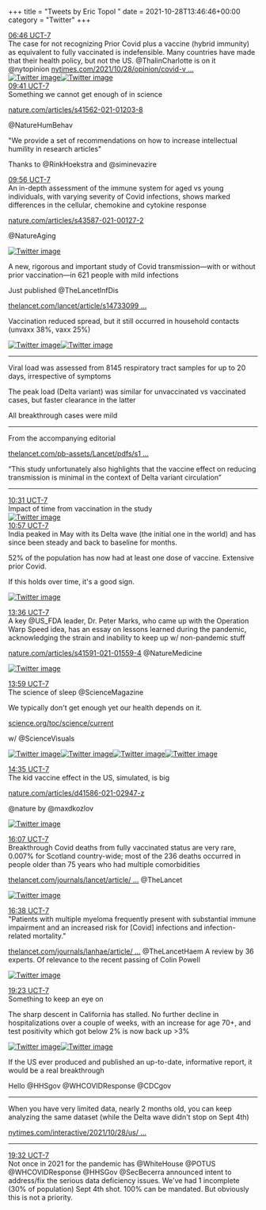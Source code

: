 +++
title = "Tweets by Eric Topol " 
date = 2021-10-28T13:46:46+00:00
category = "Twitter"
+++
<div class="tweet"> 
<div class="profile"> 
<a href="https://twitter.com/erictopol/status/1453719895665827840" target="_blank" rel="noreferer">06:46 UCT-7</a> 
</div> 
<div class="content"> 
The case for not recognizing Prior Covid plus a vaccine (hybrid immunity) as equivalent to fully vaccinated is indefensible. Many countries have made that their health policy, but not the US. @ThalinCharlotte is on it @nytopinion <a href="https://www.nytimes.com/2021/10/28/opinion/covid-vaccine-hybrid-natural-immunity.html" target="_blank" rel="noreferer">nytimes.com/2021/10/28/opinion/covid-v ...</a> 
 </div> 
<a href="/twitter/erictopol/images/FCymESbUUAwcfVH.jpg"  ><img src="/twitter/erictopol/images/FCymESbUUAwcfVH.jpg" alt="Twitter image" ></img></a><a href="/twitter/erictopol/images/FCymQ7pVgAADYLM.jpg"  ><img src="/twitter/erictopol/images/FCymQ7pVgAADYLM.jpg" alt="Twitter image" ></img></a></div> 
<div class="tweet"> 
<div class="profile"> 
<a href="https://twitter.com/erictopol/status/1453763854169612311" target="_blank" rel="noreferer">09:41 UCT-7</a> 
</div> 
<div class="content"> 
Something we cannot get enough of in science

<a href="https://www.nature.com/articles/s41562-021-01203-8" target="_blank" rel="noreferer">nature.com/articles/s41562-021-01203-8</a> 


@NatureHumBehav 

 "We provide a set of recommendations on how to increase intellectual humility in research articles"

Thanks to @RinkHoekstra and @siminevazire</div> 
</div> 
<div class="tweet"> 
<div class="profile"> 
<a href="https://twitter.com/erictopol/status/1453767573187694595" target="_blank" rel="noreferer">09:56 UCT-7</a> 
</div> 
<div class="content"> 
An in-depth assessment of the immune system for aged vs young individuals, with varying severity of Covid infections, shows marked differences in the cellular, chemokine and cytokine response

<a href="https://www.nature.com/articles/s43587-021-00127-2" target="_blank" rel="noreferer">nature.com/articles/s43587-021-00127-2</a> 


@NatureAging </div> 
<a href="/twitter/erictopol/images/FCzRyLLVEAYtvgH.jpg"  ><img src="/twitter/erictopol/images/FCzRyLLVEAYtvgH.jpg" alt="Twitter image" ></img></a></div> 
<div class="thread"> 
<div class="thread-content"> 
A new, rigorous and important study of Covid transmission—with or without prior vaccination—in 621 people with mild infections

Just published @TheLancetInfDis 

<a href="https://www.thelancet.com/lancet/article/s1473309921006484" target="_blank" rel="noreferer">thelancet.com/lancet/article/s14733099 ...</a> 


Vaccination reduced spread, but it still occurred in household contacts (unvaxx 38%, vaxx 25%) </div> 
<a href="/twitter/erictopol/images/FCy_1WSVQAMIpYp.jpg"  ><img src="/twitter/erictopol/images/FCy_1WSVQAMIpYp.jpg" alt="Twitter image" ></img></a><a href="/twitter/erictopol/images/FCzAwHLVUAY-lNi.jpg"  ><img src="/twitter/erictopol/images/FCzAwHLVUAY-lNi.jpg" alt="Twitter image" ></img></a><hr><div class="thread-content"> 
Viral load was assessed from 8145 respiratory tract samples for up to 20 days, irrespective of symptoms



The peak load (Delta variant) was similar for unvaccinated vs vaccinated cases, but faster clearance in the latter



All breakthrough cases were mild</div> 
<hr><div class="thread-content"> 
From the accompanying editorial

<a href="https://www.thelancet.com/pb-assets/Lancet/pdfs/s1473309921006903.pdf" target="_blank" rel="noreferer">thelancet.com/pb-assets/Lancet/pdfs/s1 ...</a> 


“This study unfortunately also highlights that the vaccine effect on reducing transmission is minimal in the context of Delta variant circulation”</div> 
<hr><div class="profile"> 
<a href="https://twitter.com/erictopol/status/1453776380831830016" target="_blank" rel="noreferer">10:31 UCT-7</a> 
</div> 
<div class="content"> 
Impact of time from vaccination in the study </div> 
<a href="/twitter/erictopol/images/FCzZ1SdVIAIKtYc.png"  ><img src="/twitter/erictopol/images/FCzZ1SdVIAIKtYc.png" alt="Twitter image" ></img></a></div> 
<div class="tweet"> 
<div class="profile"> 
<a href="https://twitter.com/erictopol/status/1453783110072422400" target="_blank" rel="noreferer">10:57 UCT-7</a> 
</div> 
<div class="content"> 
India peaked in May with its Delta wave (the initial one in the world) and has since been steady and back to baseline for months.

52% of the population has now had at least one dose of vaccine. Extensive prior Covid.

If this holds over time, it's a good sign. </div> 
<a href="/twitter/erictopol/images/FCzfjX3VkAAT5yw.jpg"  ><img src="/twitter/erictopol/images/FCzfjX3VkAAT5yw.jpg" alt="Twitter image" ></img></a></div> 
<div class="tweet"> 
<div class="profile"> 
<a href="https://twitter.com/erictopol/status/1453822923479732226" target="_blank" rel="noreferer">13:36 UCT-7</a> 
</div> 
<div class="content"> 
A key @US_FDA leader, Dr. Peter Marks, who came up with the Operation Warp Speed idea, has an essay on lessons learned during the pandemic, acknowledging the strain and inability to keep up w/ non-pandemic stuff

<a href="https://www.nature.com/articles/s41591-021-01559-4" target="_blank" rel="noreferer">nature.com/articles/s41591-021-01559-4</a> 
 @NatureMedicine </div> 
<a href="/twitter/erictopol/images/FC0D6O2UUAABsIL.jpg"  ><img src="/twitter/erictopol/images/FC0D6O2UUAABsIL.jpg" alt="Twitter image" ></img></a></div> 
<div class="tweet"> 
<div class="profile"> 
<a href="https://twitter.com/erictopol/status/1453828830758531074" target="_blank" rel="noreferer">13:59 UCT-7</a> 
</div> 
<div class="content"> 
The science of sleep @ScienceMagazine 

We typically don't get enough yet our health depends on it.

<a href="https://www.science.org/toc/science/current" target="_blank" rel="noreferer">science.org/toc/science/current</a> 


w/ @ScienceVisuals </div> 
<a href="/twitter/erictopol/images/FC0Iz3dUcAgtDgT.jpg"  ><img src="/twitter/erictopol/images/FC0Iz3dUcAgtDgT.jpg" alt="Twitter image" ></img></a><a href="/twitter/erictopol/images/FC0JfXjaUAAN2VA.jpg"  ><img src="/twitter/erictopol/images/FC0JfXjaUAAN2VA.jpg" alt="Twitter image" ></img></a><a href="/twitter/erictopol/images/FC0I3zmUcAEkkdR.jpg"  ><img src="/twitter/erictopol/images/FC0I3zmUcAEkkdR.jpg" alt="Twitter image" ></img></a><a href="/twitter/erictopol/images/FC0I5qtUcAgXkBB.jpg"  ><img src="/twitter/erictopol/images/FC0I5qtUcAgXkBB.jpg" alt="Twitter image" ></img></a></div> 
<div class="tweet"> 
<div class="profile"> 
<a href="https://twitter.com/erictopol/status/1453837932511432704" target="_blank" rel="noreferer">14:35 UCT-7</a> 
</div> 
<div class="content"> 
The kid vaccine effect in the US, simulated, is big

<a href="https://www.nature.com/articles/d41586-021-02947-z" target="_blank" rel="noreferer">nature.com/articles/d41586-021-02947-z</a> 


@nature by @maxdkozlov </div> 
<a href="/twitter/erictopol/images/FC0RvQAakAAop_z.jpg"  ><img src="/twitter/erictopol/images/FC0RvQAakAAop_z.jpg" alt="Twitter image" ></img></a></div> 
<div class="tweet"> 
<div class="profile"> 
<a href="https://twitter.com/erictopol/status/1453861047316598796" target="_blank" rel="noreferer">16:07 UCT-7</a> 
</div> 
<div class="content"> 
Breakthrough Covid deaths from fully vaccinated status are very rare, 0.007% for Scotland country-wide; most of the 236 deaths occurred in people older than 75 years who had multiple comorbidities

<a href="https://www.thelancet.com/journals/lancet/article/PIIS0140-6736(21)02316-3/fulltext" target="_blank" rel="noreferer">thelancet.com/journals/lancet/article/ ...</a> 
 @TheLancet </div> 
<a href="/twitter/erictopol/images/FC0mlGUVkAY3BVA.jpg"  ><img src="/twitter/erictopol/images/FC0mlGUVkAY3BVA.jpg" alt="Twitter image" ></img></a></div> 
<div class="tweet"> 
<div class="profile"> 
<a href="https://twitter.com/erictopol/status/1453868738340548612" target="_blank" rel="noreferer">16:38 UCT-7</a> 
</div> 
<div class="content"> 
"Patients with multiple myeloma frequently present with substantial immune impairment and an increased risk for [Covid] infections and infection-related mortality."

<a href="https://www.thelancet.com/journals/lanhae/article/PIIS2352-3026(21)00278-7/fulltext" target="_blank" rel="noreferer">thelancet.com/journals/lanhae/article/ ...</a> 
 @TheLancetHaem A review by 36 experts. Of relevance to the recent passing of Colin Powell </div> 
<a href="/twitter/erictopol/images/FC0p4fqVkAEp-Rb.jpg"  ><img src="/twitter/erictopol/images/FC0p4fqVkAEp-Rb.jpg" alt="Twitter image" ></img></a></div> 
<div class="tweet"> 
<div class="profile"> 
<a href="https://twitter.com/erictopol/status/1453910339100151809" target="_blank" rel="noreferer">19:23 UCT-7</a> 
</div> 
<div class="content"> 
Something to keep an eye on

The sharp descent in California has stalled. No further decline in hospitalizations over a couple of weeks, with an increase for age 70+, and test positivity which got below 2% is now back up &gt;3% </div> 
<a href="/twitter/erictopol/images/FC1S926UYAYw4vH.jpg"  ><img src="/twitter/erictopol/images/FC1S926UYAYw4vH.jpg" alt="Twitter image" ></img></a><a href="/twitter/erictopol/images/FC1TWUkUUAISce_.jpg"  ><img src="/twitter/erictopol/images/FC1TWUkUUAISce_.jpg" alt="Twitter image" ></img></a></div> 
<div class="thread"> 
<div class="thread-content"> 
If the US ever produced and published an up-to-date, informative report, it would be a real breakthrough 

Hello @HHSgov @WHCOVIDResponse @CDCgov</div> 
<hr><div class="thread-content"> 
When you have very limited data, nearly 2 months old, you can keep analyzing the same dataset (while the Delta wave didn't stop on Sept 4th)

<a href="https://www.nytimes.com/interactive/2021/10/28/us/covid-breakthrough-cases.html" target="_blank" rel="noreferer">nytimes.com/interactive/2021/10/28/us/ ...</a> 
</div> 
<hr><div class="profile"> 
<a href="https://twitter.com/erictopol/status/1453912635456450560" target="_blank" rel="noreferer">19:32 UCT-7</a> 
</div> 
<div class="content"> 
Not once in 2021 for the pandemic has @WhiteHouse @POTUS @WHCOVIDResponse @HHSGov @SecBecerra announced intent to address/fix the serious data deficiency issues. We've had 1 incomplete (30% of population) Sept 4th shot. 100% can be mandated. But obviously this is not a priority.</div> 
</div> 


